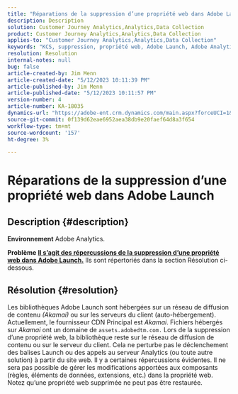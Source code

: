 ```yaml
---
title: "Réparations de la suppression d’une propriété web dans Adobe Launch"
description: Description
solution: Customer Journey Analytics,Analytics,Data Collection
product: Customer Journey Analytics,Analytics,Data Collection
applies-to: "Customer Journey Analytics,Analytics,Data Collection"
keywords: "KCS, suppression, propriété web, Adobe Launch, Adobe Analytics, collecte de données, FAQ"
resolution: Resolution
internal-notes: null
bug: false
article-created-by: Jim Menn
article-created-date: "5/12/2023 10:11:39 PM"
article-published-by: Jim Menn
article-published-date: "5/12/2023 10:11:57 PM"
version-number: 4
article-number: KA-18035
dynamics-url: "https://adobe-ent.crm.dynamics.com/main.aspx?forceUCI=1&pagetype=entityrecord&etn=knowledgearticle&id=7a507ef6-11f1-ed11-8849-6045bd006295"
source-git-commit: 0f139d62eae6952aea38db9e20faef64d8a3f654
workflow-type: tm+mt
source-wordcount: '157'
ht-degree: 3%

---
```


# Réparations de la suppression d’une propriété web dans Adobe Launch

## Description {#description}


<b>Environnement</b>
Adobe Analytics.

<b>Problème</b>
<u><b>Il s’agit des répercussions de la suppression d’une propriété web dans Adobe Launch.</b></u>
Ils sont répertoriés dans la section Résolution ci-dessous.


## Résolution {#resolution}


Les bibliothèques Adobe Launch sont hébergées sur un réseau de diffusion de contenu *(Akamai)* ou sur les serveurs du client (auto-hébergement).
Actuellement, le fournisseur CDN Principal est *Akamai*.
Fichiers hébergés sur *Akamai* ont un domaine de `assets.adobedtm.com.` Lors de la suppression d’une propriété web, la bibliothèque reste sur le réseau de diffusion de contenu ou sur le serveur du client.
Cela ne perturbe pas le déclenchement des balises Launch ou des appels au serveur Analytics (ou toute autre solution) à partir du site web.
Il y a certaines répercussions évidentes.
Il ne sera pas possible de gérer les modifications apportées aux composants (règles, éléments de données, extensions, etc.) dans la propriété web.
Notez qu’une propriété web supprimée ne peut pas être restaurée.
